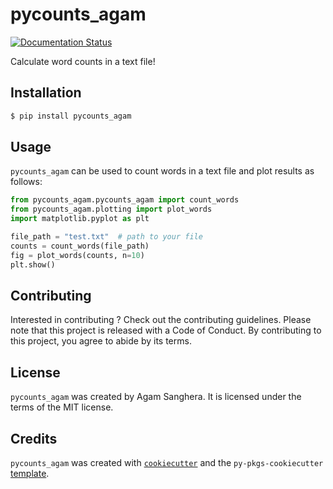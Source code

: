 # pycounts_agam
[![Documentation Status](https://readthedocs.org/projects/pycounts_agam/badge/?version=latest)](https://pycounts_agam.readthedocs.io/en/latest/?badge=latest)

Calculate word counts in a text file!

## Installation

```bash
$ pip install pycounts_agam
```

## Usage

`pycounts_agam` can be used to count words in a text file and plot results
as follows:

```python
from pycounts_agam.pycounts_agam import count_words
from pycounts_agam.plotting import plot_words
import matplotlib.pyplot as plt

file_path = "test.txt"  # path to your file
counts = count_words(file_path)
fig = plot_words(counts, n=10)
plt.show()
```

## Contributing

Interested in contributing ? Check out the contributing guidelines. Please note that this project is released with a Code of Conduct. By contributing to this project, you agree to abide by its terms.

## License

`pycounts_agam` was created by Agam Sanghera. It is licensed under the terms of the MIT license.

## Credits

`pycounts_agam` was created with [`cookiecutter`](https://cookiecutter.readthedocs.io/en/latest/) and the `py-pkgs-cookiecutter` [template](https://github.com/py-pkgs/py-pkgs-cookiecutter).
